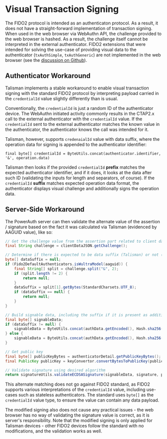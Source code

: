 # Visual Transaction Signing

The FIDO2 protocol is intended as an authenticaton protocol. As a result, it does not have a straight-forward implementation of transaction signing. When used in the web browser via WebAuthn API, the challenge provided to the web browser is hashed. As a result, the challenge itself cannot be interpreted in the external authenticator. FIDO2 extensions that were intended for solving the use-case of providing visual data to the authenticator (`txAuthSimple`, `txAuthGeneric`) are not implemented in the web browser (see the [discussion on Github](https://github.com/w3c/webauthn/pull/2020)).

## Authenticator Workaround

Talisman implements a stable workaround to enable visual transaction signing with the standard FIDO2 protocol by interpreting payload carried in the `credentialId` value slightly differently than is usual.

Conventionally, the `credentialId` is just a random ID of the authenticator device. The WebAuthn initiated activity commonly results in the CTAP2.x call to the external authenticator with the `credentialId` value. If the `credentialId` sent to the external authenticator matches the known value in the authenticator, the authenticator knows the call was intended for it.

Talisman, however, supports `credenaialId` value with data suffix, where the operation data for signing is appended to the authenticator identifier:

```
final byte[] credentialId = ByteUtils.concat(authenticator.identifier, '&', operation.data)
```

Talisman then looks if the provided `credentialId` **prefix** matches the expected authenticator identifier, and if it does, it looks at the data after such ID (validating the inputs for length and separators, of course). If the `credentialId` **suffix** matches expected operation data format, the authenticator displays visual challenge and additionally signs the operation data.

## Server-Side Workaround

The PowerAuth server can then validate the alternate value of the assertion / signature based on the fact it was calculated via Talisman (evidenced by AAGUID value), like so:

```java
// Get the challenge value from the assertion part related to client data
final String challenge = clientDataJSON.getChallenge();

// Determine if there is expected to be data suffix (Talisman) or not (other FIDO2 devices)
byte[] dataSuffix = null;
if (Fido2DefaultAuthenticators.isWultraModel(aaguid)) {
    final String[] split = challenge.split("&", 2);
    if (split.length != 2) {
        return null;
    }
    dataSuffix = split[1].getBytes(StandardCharsets.UTF_8);
    if (dataSuffix == null) {
        return null;
    }
}

// Build signable data, including the suffix if it is present as additional component
final byte[] signableData;
if (dataSuffix != null) {
    signableData = ByteUtils.concat(authData.getEncoded(), Hash.sha256(clientDataJSON.getEncoded()), dataSuffix);
} else {
    signableData = ByteUtils.concat(authData.getEncoded(), Hash.sha256(clientDataJSON.getEncoded()));
}

// Get public key
final byte[] publicKeyBytes = authenticatorDetail.getPublicKeyBytes();
final PublicKey publicKey = keyConvertor.convertBytesToPublicKey(publicKeyBytes);

// Validate signature using desired algorithm
return signatureUtils.validateECDSASignature(signableData, signature, publicKey);
```

This alternate matching does not go against FIDO2 standard, as FIDO2 supports various interpretations of the `credentialId` value, including use-cases such as stateless authenticators. The standard uses `byte[]` as the `credentialId` value type, to ensure the value can contain any data payload.

The modified signing also does not cause any practical issues - the web browser has no way of validating the signature value is correct, as it is server's responsibility. Note that the modified signing is only applied for Talisman devices - other FIDO2 devices follow the standard with no modifications, and the validation works as well.
